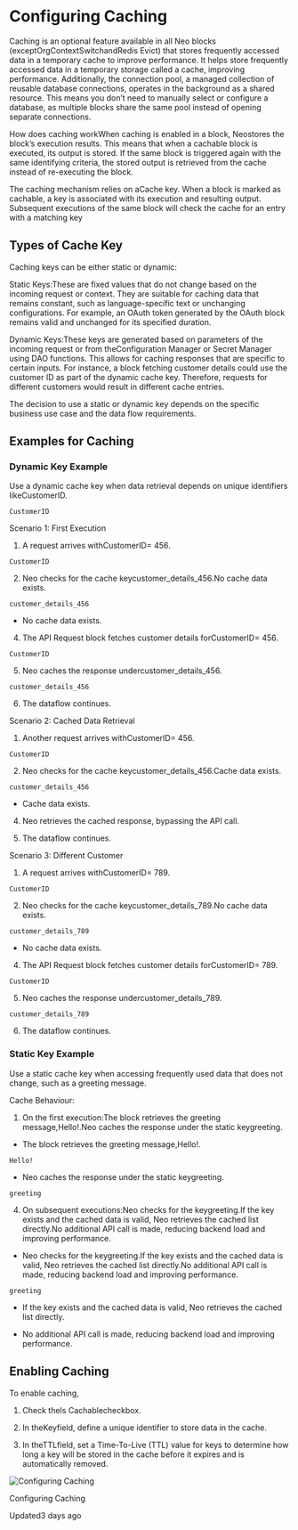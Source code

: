 # Configuring Caching

Caching is an optional feature available in all Neo blocks (exceptOrgContextSwitchandRedis Evict) that stores frequently accessed data in a temporary cache to improve performance. It helps store frequently accessed data in a temporary storage called a cache, improving performance. Additionally, the connection pool, a managed collection of reusable database connections, operates in the background as a shared resource. This means you don’t need to manually select or configure a database, as multiple blocks share the same pool instead of opening separate connections.

How does caching workWhen caching is enabled in a block, Neostores the block’s execution results. This means that when a cachable block is executed, its output is stored. If the same block is triggered again with the same identifying criteria, the stored output is retrieved from the cache instead of re-executing the block.

The caching mechanism relies on aCache key. When a block is marked as cachable, a key is associated with its execution and resulting output. Subsequent executions of the same block will check the cache for an entry with a matching key

## Types of Cache Key

Caching keys can be either static or dynamic:

Static Keys:These are fixed values that do not change based on the incoming request or context. They are suitable for caching data that remains constant, such as language-specific text or unchanging configurations. For example, an OAuth token generated by the OAuth block remains valid and unchanged for its specified duration.

Dynamic Keys:These keys are generated based on parameters of the incoming request or from theConfiguration Manager or Secret Manager using DAO functions. This allows for caching responses that are specific to certain inputs. For instance, a block fetching customer details could use the customer ID as part of the dynamic cache key. Therefore, requests for different customers would result in different cache entries.

The decision to use a static or dynamic key depends on the specific business use case and the data flow requirements.

## Examples for Caching

### Dynamic Key Example

Use a dynamic cache key when data retrieval depends on unique identifiers likeCustomerID.

`CustomerID`

Scenario 1: First Execution

1. A request arrives withCustomerID= 456.

`CustomerID`

2. Neo checks for the cache keycustomer_details_456.No cache data exists.

`customer_details_456`

- No cache data exists.

4. The API Request block fetches customer details forCustomerID= 456.

`CustomerID`

5. Neo caches the response undercustomer_details_456.

`customer_details_456`

6. The dataflow continues.

Scenario 2: Cached Data Retrieval

1. Another request arrives withCustomerID= 456.

`CustomerID`

2. Neo checks for the cache keycustomer_details_456.Cache data exists.

`customer_details_456`

- Cache data exists.

4. Neo retrieves the cached response, bypassing the API call.

5. The dataflow continues.

Scenario 3: Different Customer

1. A request arrives withCustomerID= 789.

`CustomerID`

2. Neo checks for the cache keycustomer_details_789.No cache data exists.

`customer_details_789`

- No cache data exists.

4. The API Request block fetches customer details forCustomerID= 789.

`CustomerID`

5. Neo caches the response undercustomer_details_789.

`customer_details_789`

6. The dataflow continues.

### Static Key Example

Use a static cache key when accessing frequently used data that does not change, such as a greeting message.

Cache Behaviour:

1. On the first execution:The block retrieves the greeting message,Hello!.Neo caches the response under the static keygreeting.

- The block retrieves the greeting message,Hello!.

`Hello!`

- Neo caches the response under the static keygreeting.

`greeting`

4. On subsequent executions:Neo checks for the keygreeting.If the key exists and the cached data is valid, Neo retrieves the cached list directly.No additional API call is made, reducing backend load and improving performance.

- Neo checks for the keygreeting.If the key exists and the cached data is valid, Neo retrieves the cached list directly.No additional API call is made, reducing backend load and improving performance.

`greeting`

- If the key exists and the cached data is valid, Neo retrieves the cached list directly.

- No additional API call is made, reducing backend load and improving performance.

## Enabling Caching

To enable caching,

1. Check theIs Cachablecheckbox.

2. In theKeyfield, define a unique identifier to store data in the cache.

3. In theTTLfield, set a Time-To-Live (TTL) value for keys to determine how long a key will be stored in the cache before it expires and is automatically removed.

![Configuring Caching](https://files.readme.io/41614553af181347154b4334c4643ebb2dd89ec439f4f9c8e105aaab561b7cc0-caching.png)

Configuring Caching

Updated3 days ago
